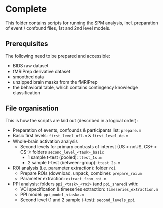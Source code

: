 Complete
========

This folder contains scripts for running the SPM analysis, incl. preparation of event / confound files, 1st and 2nd level models.

Prerequisites
-------------

The following need to be prepared and accessible:
- BIDS raw dataset
- fMRIPrep derivative dataset
- smoothed data
- unzipped brain masks from the fMRIPrep
- the behavioral table, which contains contingency knowledge classification

File organisation
-----------------

This is how the scripts are laid out (described in a logical order):

- Preparation of events, confounds & participants list: `prepare.m`
- Basic first levels: `first_level_ofl.m` & `first_level_de.m`
- Whole-brain activation analysis
  - Second levels for primary contrasts of interest (US > noUS, CS+ > CS-): folders `second_level_<task>_basic`
	- 1 sample t-test (pooled): `ttest_1s.m`
	- 2 sample t-test (between-group): `ttest_2s.m`
- ROI analysis (i.e. parameter extraction): folder `roi`
  - Prepare ROIs (download, unpack, combine): `prepare_roi.m`
  - Parameter extraction: `extract_from_roi.m`
- PPI analysis: folders `ppi_<task>_<roi>` (and `ppi_shared`) with:
	- VOI specification & timeseries extraction: `timeseries_extraction.m`
	- PPI model: `ppi_model_<task>.m`
	- Second level (1 and 2 sample t-test): `second_levels_ppi`
